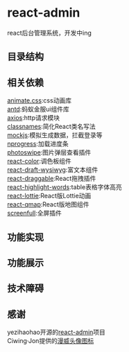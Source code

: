 # react-admin
react后台管理系统，开发中ing

## 目录结构  
## 相关依赖
[animate.css](https://github.com/daneden/animate.css):css动画库  
[antd](https://ant.design/index-cn):蚂蚁金服ui组件库  
[axios](https://github.com/axios/axios):http请求模块  
[classnames](https://github.com/JedWatson/classnames):简化React类名写法  
[mockjs](http://mockjs.com/):模拟生成数据，拦截登录等  
[nprogress](https://github.com/rstacruz/nprogress):加载进度条    
[photoswipe](https://github.com/dimsemenov/photoswipe):图片弹层查看插件  
[react-color](https://github.com/casesandberg/react-color):调色板组件   
[react-draft-wysiwyg](https://github.com/jpuri/react-draft-wysiwyg):富文本组件   
[react-draggable](https://github.com/mzabriskie/react-draggable):React拖拽插件     
[react-highlight-words](https://github.com/bvaughn/react-highlight-words):table表格字体高亮    
[react-lottie](https://github.com/chenqingspring/react-lottie):React版Lottie动画  
[react-qmap](https://github.com/yezihaohao/react-qmap):React版地图组件  
[screenfull](https://github.com/sindresorhus/screenfull.js/):全屏插件  

## 功能实现 

## 功能展示 

## 技术障碍

## 感谢
yezihaohao开源的[react-admin](https://github.com/yezihaohao/react-admin)项目  
Ciwing·Jon提供的[漫威头像图标](https://www.iconfont.cn/collections/detail?cid=15515)